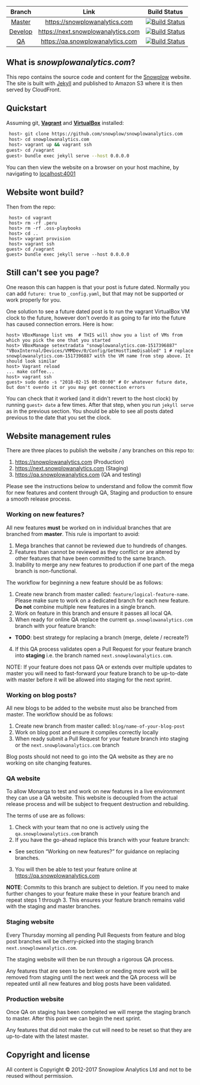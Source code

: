 |  **Branch**                | **Link**                                  | **Build Status**                                |
|:--------------------------:|:-----------------------------------------:|:-----------------------------------------------:|
|  [Master][branch-master]   | https://snowplowanalytics.com             | [![Build Status][travis-image-master]][travis]  |
|  [Develop][branch-develop] | https://next.snowplowanalytics.com        | [![Build Status][travis-image-develop]][travis] |
|  [QA][branch-qa]           | https://qa.snowplowanalytics.com          | [![Build Status][travis-image-qa]][travis]      |

## What is *snowplowanalytics.com*?

This repo contains the source code and content for the [Snowplow](https://snowplowanalytics.com) website. The site is built with [Jekyll](https://github.com/mojombo/jekyll) and published to Amazon S3 where it is then served by CloudFront.

## Quickstart

Assuming git, **[Vagrant][vagrant-install]** and **[VirtualBox][virtualbox-install]** installed:

```bash
 host> git clone https://github.com/snowplow/snowplowanalytics.com
 host> cd snowplowanalytics.com
 host> vagrant up && vagrant ssh
guest> cd /vagrant
guest> bundle exec jekyll serve --host 0.0.0.0
```

You can then view the website on a browser on your host machine, by navigating to [localhost:4001](localhost:4001)

## Website wont build?

Then from the repo:

```
 host> cd vagrant
 host> rm -rf .peru
 host> rm -rf .oss-playbooks
 host> cd ..
 host> vagrant provision
 host> vagrant ssh
guest> cd /vagrant
guest> bundle exec jekyll serve --host 0.0.0.0
```

## Still can't see you page?

One reason this can happen is that your post is future dated. Normally you can add ```future: true``` to ```_config.yaml```, but that may not be supported or work properly for you.

One solution to see a future dated post is to run the vagrant VirtualBox VM clock to the future, however don't overdo it as going to far into the future has caused connection errors. Here is how:

```
host> VBoxManage list vms  # THIS will show you a list of VMs from which you pick the one that you started
host> VBoxManage setextradata "snowplowanalytics.com-1517396887" "VBoxInternal/Devices/VMMDev/0/Config/GetHostTimeDisabled" 1 # replace snowplowanalytics.com-1517396887 with the VM name from step above. It should look similar
host> Vagrant reload
... make coffee...
host> vagrant ssh
guest> sudo date -s "2018-02-15 00:00:00" # Or whatever future date, but don't overdo it or you may get connection errors
```

You can check that it worked (and it didn't revert to the host clock) by running ```guest> date``` a few times. After that step, when you run ```jekyll serve``` as in the previous section. You should be able to see all posts dated previous to the date that you set the clock.

## Website management rules

There are three places to publish the website / any branches on this repo to:

1. https://snowplowanalytics.com (Production)
2. https://next.snowplowanalytics.com (Staging)
3. https://qa.snowplowanalytics.com (QA and testing)

Please see the instructions below to understand and follow the commit flow for new features and content through QA, Staging and production to ensure a smooth release process.

### Working on new features?

All new features **must** be worked on in individual branches that are branched from **master**.  This rule is important to avoid:

1. Mega branches that cannot be reviewed due to hundreds of changes.
2. Features than cannot be reviewed as they conflict or are altered by other features that have been committed to the same branch.
3. Inability to merge any new features to production if one part of the mega branch is non-functional.

The workflow for beginning a new feature should be as follows:

1. Create new branch from master called: `feature/logical-feature-name`. Please make sure to work on a dedicated branch for each new feature. **Do not** combine multiple new features in a single branch.
2. Work on feature in this branch and ensure it passes all local QA.
3. When ready for online QA replace the current `qa.snowplowanalytics.com` branch with your feature branch:
  * **TODO**: best strategy for replacing a branch (merge, delete / recreate?)
4. If this QA process validates open a Pull Request for your feature branch into **staging** i.e. the branch named `next.snowplowanalytics.com`.

NOTE: If your feature does not pass QA or extends over multiple updates to master you will need to fast-forward your feature branch to be up-to-date with master before it will be allowed into staging for the next sprint.

### Working on blog posts?

All new blogs to be added to the website must also be branched from master.  The workflow should be as follows:

1. Create new branch from master called: `blog/name-of-your-blog-post`
2. Work on blog post and ensure it compiles correctly locally
3. When ready submit a Pull Request for your feature branch into staging or the `next.snowplowanalytics.com` branch

Blog posts should not need to go into the QA website as they are no working on site changing features.

### QA website

To allow Monarqa to test and work on new features in a live environment they can use a QA website.  This website is decoupled from the actual release process and will be subject to frequent destruction and rebuilding.

The terms of use are as follows:

1. Check with your team that no one is actively using the `qa.snowplowanalytics.com` branch
2. If you have the go-ahead replace this branch with your feature branch:
  * See section “Working on new features?” for guidance on replacing branches.
3. You will then be able to test your feature online at https://qa.snowplowanalytics.com

**NOTE**: Commits to this branch are subject to deletion.  If you need to make further changes to your feature make these in your feature branch and repeat steps 1 through 3.  This ensures your feature branch remains valid with the staging and master branches.

### Staging website

Every Thursday morning all pending Pull Requests from feature and blog post branches will be cherry-picked into the staging branch `next.snowplowanalytics.com`.  

The staging website will then be run through a rigorous QA process.

Any features that are seen to be broken or needing more work will be removed from staging until the next week and the QA process will be repeated until all new features and blog posts have been validated.

### Production website

Once QA on staging has been completed we will merge the staging branch to master.  After this point we can begin the next sprint.

Any features that did not make the cut will need to be reset so that they are up-to-date with the latest master.

## Copyright and license

All content is Copyright © 2012-2017 Snowplow Analytics Ltd and not to be reused without permission.

[branch-master]: https://github.com/snowplow/snowplowanalytics.com
[branch-develop]: https://github.com/snowplow/snowplowanalytics.com/tree/next.snowplowanalytics.com
[branch-qa]: https://github.com/snowplow/snowplowanalytics.com/tree/qa.snowplowanalytics.com

[travis]: https://travis-ci.org/snowplow/snowplowanalytics.com
[travis-image-master]: https://travis-ci.org/snowplow/snowplowanalytics.com.svg?branch=master
[travis-image-develop]: https://travis-ci.org/snowplow/snowplowanalytics.com.svg?branch=next.snowplowanalytics.com
[travis-image-qa]: https://travis-ci.org/snowplow/snowplowanalytics.com.svg?branch=qa.snowplowanalytics.com

[vagrant-install]: http://docs.vagrantup.com/v2/installation/index.html
[virtualbox-install]: https://www.virtualbox.org/wiki/Downloads

